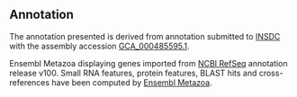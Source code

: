 **Annotation**
----------

The annotation presented is derived from annotation submitted to
[INSDC](http://www.insdc.org) with the assembly accession [GCA_000485595.1](http://www.ebi.ac.uk/ena/data/view/GCA_000485595.1).

Ensembl Metazoa displaying genes imported from [NCBI RefSeq](https://www.ncbi.nlm.nih.gov/genome/annotation_euk/Priapulus_caudatus/100) annotation release v100.
Small RNA features, protein features, BLAST hits and cross-references have been
computed by [Ensembl Metazoa](https://metazoa.ensembl.org/info/genome/annotation/index.html).
